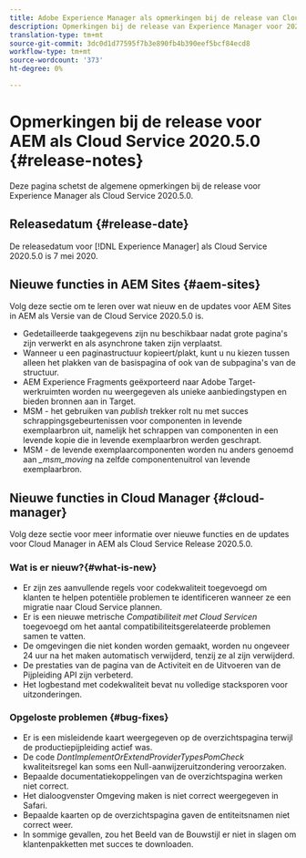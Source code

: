 ```yaml
---
title: Adobe Experience Manager als opmerkingen bij de release van Cloud Service voor 2020.5.0
description: Opmerkingen bij de release van Experience Manager voor 2020.5.0
translation-type: tm+mt
source-git-commit: 3dc0d1d77595f7b3e890fb4b390eef5bcf84ecd8
workflow-type: tm+mt
source-wordcount: '373'
ht-degree: 0%

---
```



# Opmerkingen bij de release voor AEM als Cloud Service 2020.5.0 {#release-notes}

Deze pagina schetst de algemene opmerkingen bij de release voor Experience Manager als Cloud Service 2020.5.0.

## Releasedatum {#release-date}

De releasedatum voor [!DNL Experience Manager] als Cloud Service 2020.5.0 is 7 mei 2020.

## Nieuwe functies in AEM Sites {#aem-sites}

Volg deze sectie om te leren over wat nieuw en de updates voor AEM Sites in AEM als Versie van de Cloud Service 2020.5.0 is.

* Gedetailleerde taakgegevens zijn nu beschikbaar nadat grote pagina&#39;s zijn verwerkt en als asynchrone taken zijn verplaatst.
* Wanneer u een paginastructuur kopieert/plakt, kunt u nu kiezen tussen alleen het plakken van de basispagina of ook van de subpagina&#39;s van de structuur.
* AEM Experience Fragments geëxporteerd naar Adobe Target-werkruimten worden nu weergegeven als unieke aanbiedingstypen en bieden bronnen aan in Target.
* MSM - het gebruiken van *publish* trekker rolt nu met succes schrappingsgebeurtenissen voor componenten in levende exemplaarbron uit, namelijk het schrappen van componenten in een levende kopie die in levende exemplaarbron werden geschrapt.
* MSM - de levende exemplaarcomponenten worden nu anders genoemd aan *_msm_moving* na zelfde componentenuitrol van levende exemplaarbron.


## Nieuwe functies in Cloud Manager {#cloud-manager}

Volg deze sectie voor meer informatie over nieuwe functies en de updates voor Cloud Manager in AEM als Cloud Service Release 2020.5.0.

### Wat is er nieuw?{#what-is-new}

* Er zijn zes aanvullende regels voor codekwaliteit toegevoegd om klanten te helpen potentiële problemen te identificeren wanneer ze een migratie naar Cloud Service plannen.
* Er is een nieuwe metrische *Compatibiliteit met Cloud Servicen* toegevoegd om het aantal compatibiliteitsgerelateerde problemen samen te vatten.
* De omgevingen die niet konden worden gemaakt, worden nu ongeveer 24 uur na het maken automatisch verwijderd, tenzij ze al zijn verwijderd.
* De prestaties van de pagina van de Activiteit en de Uitvoeren van de Pijpleiding API zijn verbeterd.
* Het logbestand met codekwaliteit bevat nu volledige stacksporen voor uitzonderingen.

### Opgeloste problemen {#bug-fixes}

* Er is een misleidende kaart weergegeven op de overzichtspagina terwijl de productiepijpleiding actief was.
* De code *DontImplementOrExtendProviderTypesPomCheck* kwaliteitsregel kan soms een Null-aanwijzeruitzondering veroorzaken.
* Bepaalde documentatiekoppelingen van de overzichtspagina werken niet correct.
* Het dialoogvenster Omgeving maken is niet correct weergegeven in Safari.
* Bepaalde kaarten op de overzichtspagina gaven de entiteitsnamen niet correct weer.
* In sommige gevallen, zou het Beeld van de Bouwstijl er niet in slagen om klantenpakketten met succes te downloaden.


